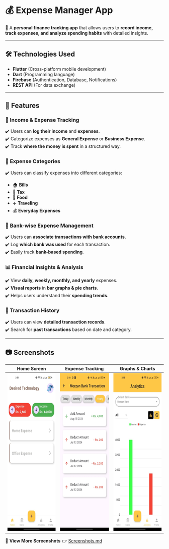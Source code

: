 # 💰 Expense Manager App  

🚀 A **personal finance tracking app** that allows users to **record income, track expenses, and analyze spending habits** with detailed insights.  

---

## 🛠️ **Technologies Used**  

- **Flutter** (Cross-platform mobile development)  
- **Dart** (Programming language)  
- **Firebase** (Authentication, Database, Notifications)  
- **REST API** (For data exchange)

---

## 📲 Features  

### 🔹 **Income & Expense Tracking**  
✔️ Users can **log their income** and **expenses**.  
✔️ Categorize expenses as **General Expense** or **Business Expense**.  
✔️ Track **where the money is spent** in a structured way.  

### 📂 **Expense Categories**  
✔️ Users can classify expenses into different categories:  
   - 🏠 **Bills**  
   - 📑 **Tax**  
   - 🍔 **Food**  
   - ✈️ **Traveling**  
   - 💰 **Everyday Expenses**  

### 🏦 **Bank-wise Expense Management**  
✔️ Users can **associate transactions with bank accounts**.  
✔️ Log **which bank was used** for each transaction.  
✔️ Easily track **bank-based spending**.  

### 📊 **Financial Insights & Analysis**  
✔️ View **daily, weekly, monthly, and yearly** expenses.  
✔️ **Visual reports** in **bar graphs & pie charts**.  
✔️ Helps users understand their **spending trends**.  

### 📜 **Transaction History**  
✔️ Users can view **detailed transaction records**.  
✔️ Search for **past transactions** based on date and category.  

---

## 📷 Screenshots   

| Home Screen | Expense Tracking | Graphs & Charts |
|--------------|--------------|----------------------|
| <img src="https://github.com/Noor45/Uploaded-Files/blob/main/Expense%20%20App/3.jpg" width="200" height="500"/> | <img src="https://github.com/Noor45/Uploaded-Files/blob/main/Expense%20%20App/6.jpg" width="200" height="500"/> | <img src="https://github.com/Noor45/Uploaded-Files/blob/main/Expense%20%20App/9.jpg" width="200" height="500"/> |

📌 **View More Screenshots** 👉 [Screenshots.md](./screenshots.md)  
